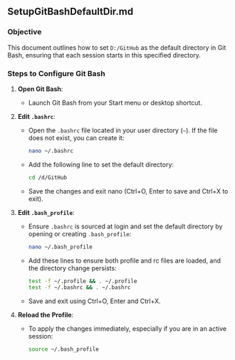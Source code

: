 ## SetupGitBashDefaultDir.md

### Objective
This document outlines how to set `D:/GitHub` as the default directory in Git Bash, ensuring that each session starts in this specified directory.

### Steps to Configure Git Bash

1. **Open Git Bash**:
   - Launch Git Bash from your Start menu or desktop shortcut.

2. **Edit `.bashrc`**:
   - Open the `.bashrc` file located in your user directory (`~`). If the file does not exist, you can create it:
     ```bash
     nano ~/.bashrc
     ```
   - Add the following line to set the default directory:
     ```bash
     cd /d/GitHub
     ```
   - Save the changes and exit nano (Ctrl+O, Enter to save and Ctrl+X to exit).

3. **Edit `.bash_profile`**:
   - Ensure `.bashrc` is sourced at login and set the default directory by opening or creating `.bash_profile`:
     ```bash
     nano ~/.bash_profile
     ```
   - Add these lines to ensure both profile and rc files are loaded, and the directory change persists:
     ```bash
     test -f ~/.profile && . ~/.profile
     test -f ~/.bashrc && . ~/.bashrc
     ```
   - Save and exit using Ctrl+O, Enter and Ctrl+X.

4. **Reload the Profile**:
   - To apply the changes immediately, especially if you are in an active session:
     ```bash
     source ~/.bash_profile
     ```
